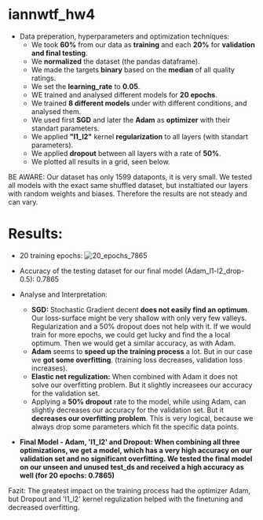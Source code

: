 # iannwtf_hw4

+ Data preperation, hyperparameters and optimization techniques:
  - We took **60%** from our data as **training** and each **20%** for **validation and final testing**.
  - We **normalized** the dataset (the pandas dataframe).
  - We made the targets **binary** based on the **median** of all quality ratings.
  - We set the **learning_rate** to **0.05**.
  - WE trained and analysed different models for **20 epochs**.
  - We trained **8 different models** under with different conditions, and analysed them.
  - We used first **SGD** and later the **Adam** as **optimizer** with their standart parameters.
  - We applied **"l1_l2"** kernel **regularization** to all layers (with standart parameters).
  - We applied **dropout** between all layers with a rate of **50%**.
  - We plotted all results in a grid, seen below.

BE AWARE: Our dataset has only 1599 dataponts, it is very small. We tested all models with the exact same shuffled dataset, but instaltiated our layers with random weights and biases. Therefore the results are not steady and can vary.

# Results:

+ 20 training epochs:
![20_epochs_7865](https://user-images.githubusercontent.com/93341845/142777166-1669523f-799f-4a4f-9255-e9031d8395a7.png)



+ Accuracy of the testing dataset for our final model (Adam_l1-l2_drop-0.5): 0.7865 
+ Analyse and Interpretation: 
  - **SGD:** Stochastic Gradient decent **does not easily find an optimum**. Our loss-surface might be very shallow with only very few valleys. Regularization and a 50% dropout does not help with it. If we would train for more epochs, we could get lucky and find the a local optimum. Then we would get a similar accuracy, as with Adam.
  - **Adam** seems to **speed up the training process** a lot. But in our case we **got some overfitting**. (training loss decreases, validation loss increases).
  - **Elastic net regulization:** When combined with Adam it does not solve our overfitting problem. But it slightly increasees our accuracy for the validation set.
  - Applying a **50% dropout** rate to the model, while using Adam, can slightly decreases our accuracy for the validation set. But it **decreases our overfitting problem**. This is very logical, because we always drop some parameters which fit the specific data points. 
 - **Final Model - Adam, 'l1_l2' and Dropout: When combining all three optimizations, we get a model, which has a very high accuracy on our validation set and no significant overfitting. We tested the final model on our unseen and unused test_ds and received a high accuracy as well (for 20 epochs: 0.7865)**

Fazit: The greatest impact on the training process had the optimizer Adam, but Dropout and 'l1_l2' kernel regulization helped with the finetuning and decreased overfitting.

